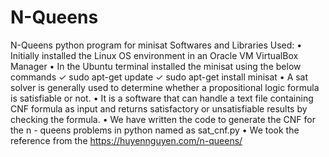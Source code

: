 # N-Queens
N-Queens python program for minisat
Softwares and Libraries Used:
• Initially installed the Linux OS environment in an Oracle VM VirtualBox Manager
• In the Ubuntu terminal installed the minisat using the below commands
✓ sudo apt-get update
✓ sudo apt-get install minisat
• A sat solver is generally used to determine whether a propositional logic formula is 
satisfiable or not.
• It is a software that can handle a text file containing CNF formula as input and 
returns satisfactory or unsatisfiable results by checking the formula.
• We have written the code to generate the CNF for the n - queens problems in python 
named as sat_cnf.py 
• We took the reference from the https://huyennguyen.com/n-queens/
